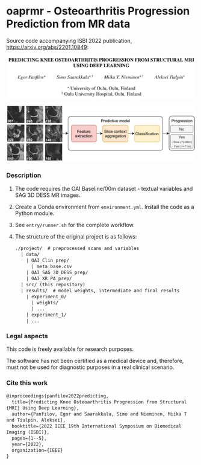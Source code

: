 # oaprmr - Osteoarthritis Progression Prediction from MR data

Source code accompanying ISBI 2022 publication, https://arxiv.org/abs/2201.10849:

<p align="center">
<img src="doc/pic_title.png" width="700" alt="Title"/> 
</p>

<p align="center">
<img src="doc/pic_fig1.png" width="700" alt="Method summary"/> 
</p>

### Description

1. The code requires the OAI Baseline/00m dataset - textual variables and SAG 3D DESS MR
 images.

2. Create a Conda environment from `environment.yml`. Install the code as a Python module.

3. See `entry/runner.sh` for the complete workflow.
 
4. The structure of the original project is as follows:
    ```
    ./project/  # preprocessed scans and variables
      | data/
        | OAI_Clin_prep/
          | meta_base.csv
        | OAI_SAG_3D_DESS_prep/
        | OAI_XR_PA_prep/
      | src/ (this repository)
      | results/  # model weights, intermediate and final results 
        | experiment_0/
          | weights/
          | ...
        | experiment_1/
        | ...
    ```

### Legal aspects

This code is freely available for research purposes.

The software has not been certified as a medical device and, therefore, must not be used
for diagnostic purposes in a real clinical scenario.

### Cite this work

```
@inproceedings{panfilov2022predicting,
  title={Predicting Knee Osteoarthritis Progression from Structural {MRI} Using Deep Learning},
  author={Panfilov, Egor and Saarakkala, Simo and Nieminen, Miika T and Tiulpin, Aleksei},
  booktitle={2022 IEEE 19th International Symposium on Biomedical Imaging (ISBI)},
  pages={1--5},
  year={2022},
  organization={IEEE}
}
```
